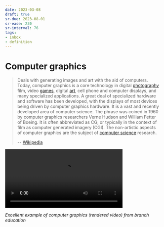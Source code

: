 ```yaml
---
date: 2023-03-08
draft: true
sr-due: 2023-08-01
sr-ease: 230
sr-interval: 76
tags:
- inbox
- definition
---
```


# Computer graphics

> Deals with generating images and art with the aid of computers. Today,
> computer graphics is a core technology in digital [photography](./photography.md)
> film, video [games](./game.md), digital [art](./art.md), cell phone and computer
> displays, and many specialized applications. A great deal of specialized
> hardware and software has been developed, with the displays of most devices
> being driven by computer graphics hardware. It is a vast and recently
> developed area of computer science. The phrase was coined in 1960 by computer
> graphics researchers Verne Hudson and William Fetter of Boeing. It is often
> abbreviated as CG, or typically in the context of film as computer generated
> imagery (CGI). The non-artistic aspects of computer graphics are the subject
> of [computer science](./computer%20science.md) research.
>
> -- [Wikipedia](https://en.wikipedia.org/wiki/Computer_graphics)

<video src="file:///home/inom/Projects/main/wiki/video/Inside_the_Original_iPod_hTpcOmlvCEQ.mp4" width=380 controls></video>

_Excellent example of computer graphics (rendered video) from branch education_